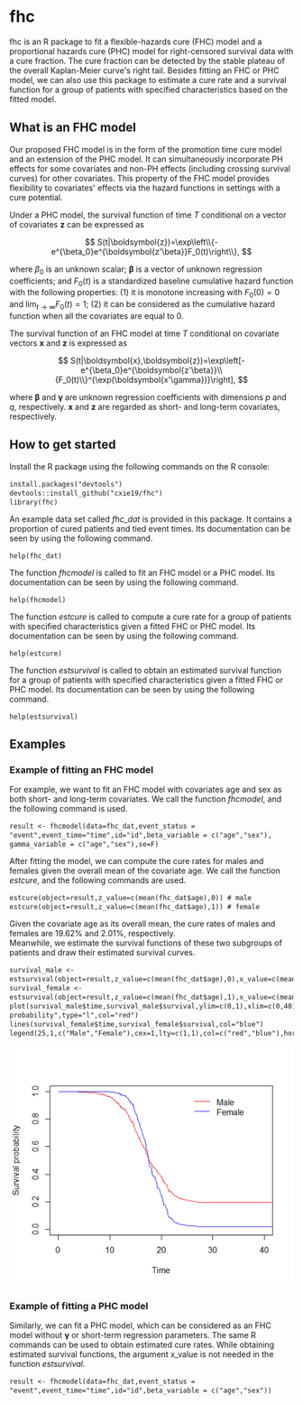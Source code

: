 # fhc
fhc is an R package to fit a flexible-hazards cure (FHC) model and a
proportional hazards cure (PHC) model for right-censored survival data
with a cure fraction. The cure fraction can be detected by the stable
plateau of the overall Kaplan-Meier curve's right tail. Besides fitting an FHC or
PHC model, we can also use this package to estimate a cure rate and a
survival function for a group of patients with specified characteristics
based on the fitted model. <br />

## What is an FHC model

Our proposed FHC model is in the form of the promotion time cure model
and an extension of the PHC model. It can simultaneously incorporate PH
effects for some covariates and non-PH effects (including crossing
survival curves) for other covariates. This property of the FHC model
provides flexibility to covariates' effects via the hazard functions in
settings with a cure potential. <br />

Under a PHC model, the survival function of time $T$ conditional on a
vector of covariates $\boldsymbol{z}$ can be expressed as 

$$
 S(t|\boldsymbol{z})=\exp\left\\{-e^{\beta_0}e^{\boldsymbol{z'\beta}}F_0(t)\right\\},
$$ 

where $\beta_0$ is an unknown scalar; 
$\boldsymbol{\beta}$ is a
vector of unknown regression coefficients; 
and $F_0(t)$ is a standardized baseline cumulative hazard function with the following
properties: (1) it is monotone increasing with $F_0(0)=0$ and
$\lim_{t \to \infty}F_0(t)=1$; (2) it can be considered as the
cumulative hazard function when all the covariates are equal to 0.<br />

The survival function of an FHC model at time $T$ conditional on 
covariate vectors 
$\boldsymbol{x}$ and $\boldsymbol{z}$ is expressed as 

$$
S(t|\boldsymbol{x},\boldsymbol{z})=\exp\left[-e^{\beta_0}e^{\boldsymbol{z'\beta}}\\{F_0(t)\\}^{\exp(\boldsymbol{x'\gamma})}\right],
$$ 

where $\boldsymbol{\beta}$ 
and $\boldsymbol{\gamma}$ 
are unknown
regression coefficients with dimensions $p$ and $q$, respectively.
$\boldsymbol{x}$ and $\boldsymbol{z}$ are regarded as short- and
long-term covariates, respectively.

## How to get started

Install the R package using the following commands on the R console:

```{r}
install.packages("devtools")
devtools::install_github("cxie19/fhc")
library(fhc)
```

An example data set called *fhc_dat* is provided in this package. It
contains a proportion of cured patients and tied event times. Its
documentation can be seen by using the following command.

```{r}
help(fhc_dat)
```

The function *fhcmodel* is called to fit an FHC model or a PHC model. Its
documentation can be seen by using the following command.

```{r}
help(fhcmodel)
```

The function *estcure* is called to compute a cure rate for a group of
patients with specified characteristics given a fitted FHC or PHC model.
Its documentation can be seen by using the following command.

```{r}
help(estcure)
```

The function *estsurvival* is called to obtain an estimated survival
function for a group of patients with specified characteristics given a
fitted FHC or PHC model. Its documentation can be seen by using the
following command.

```{r}
help(estsurvival)
```

## Examples

### Example of fitting an FHC model

For example, we want to fit an FHC model with covariates age and sex as
both short- and long-term covariates. We call the function *fhcmodel*,
and the following command is used.

```{r}
result <- fhcmodel(data=fhc_dat,event_status = "event",event_time="time",id="id",beta_variable = c("age","sex"), gamma_variable = c("age","sex"),se=F)
```

After fitting the model, we can compute the cure rates for males and
females given the overall mean of the covariate age. We call the function
*estcure*, and the following commands are used.

```{r}
estcure(object=result,z_value=c(mean(fhc_dat$age),0)) # male
estcure(object=result,z_value=c(mean(fhc_dat$age),1)) # female
```

Given the covariate age as its overall mean, the cure rates of males and
females are 19.62% and 2.01%, respectively.<br /> Meanwhile, we estimate
the survival functions of these two subgroups of patients and draw their
estimated survival curves.

```{r}
survival_male <- estsurvival(object=result,z_value=c(mean(fhc_dat$age),0),x_value=c(mean(fhc_dat$age),0),event_time="time")
survival_female <- estsurvival(object=result,z_value=c(mean(fhc_dat$age),1),x_value=c(mean(fhc_dat$age),1),event_time="time")
plot(survival_male$time,survival_male$survival,ylim=c(0,1),xlim=c(0,40),xlab="Time",ylab="Survival probability",type="l",col="red")
lines(survival_female$time,survival_female$survival,col="blue")
legend(25,1,c("Male","Female"),cex=1,lty=c(1,1),col=c("red","blue"),horiz=F,bty="n")
```

![](example_plot.png)

### Example of fitting a PHC model

Similarly, we can fit a PHC model, which can be considered as an FHC
model without $\boldsymbol{\gamma}$ or short-term regression parameters.
The same R commands can be used to obtain estimated cure rates. While
obtaining estimated survival functions, the argument x_value is not
needed in the function *estsurvival*.

```{r}
result <- fhcmodel(data=fhc_dat,event_status = "event",event_time="time",id="id",beta_variable = c("age","sex"))
```
